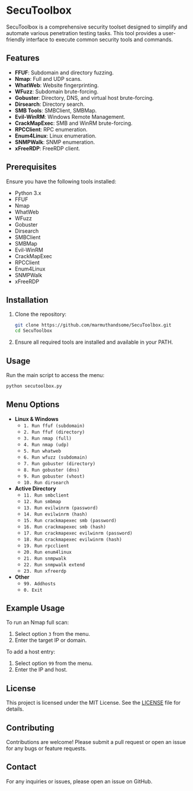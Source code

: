 # SecuToolbox

SecuToolbox is a comprehensive security toolset designed to simplify and automate various penetration testing tasks. This tool provides a user-friendly interface to execute common security tools and commands.

## Features

- **FFUF**: Subdomain and directory fuzzing.
- **Nmap**: Full and UDP scans.
- **WhatWeb**: Website fingerprinting.
- **WFuzz**: Subdomain brute-forcing.
- **Gobuster**: Directory, DNS, and virtual host brute-forcing.
- **Dirsearch**: Directory search.
- **SMB Tools**: SMBClient, SMBMap.
- **Evil-WinRM**: Windows Remote Management.
- **CrackMapExec**: SMB and WinRM brute-forcing.
- **RPCClient**: RPC enumeration.
- **Enum4Linux**: Linux enumeration.
- **SNMPWalk**: SNMP enumeration.
- **xFreeRDP**: FreeRDP client.

## Prerequisites

Ensure you have the following tools installed:
- Python 3.x
- FFUF
- Nmap
- WhatWeb
- WFuzz
- Gobuster
- Dirsearch
- SMBClient
- SMBMap
- Evil-WinRM
- CrackMapExec
- RPCClient
- Enum4Linux
- SNMPWalk
- xFreeRDP

## Installation

1. Clone the repository:
   ```bash
   git clone https://github.com/marmuthandsome/SecuToolbox.git
   cd SecuToolbox

2. Ensure all required tools are installed and available in your PATH.

## Usage

Run the main script to access the menu:
```bash
python secutoolbox.py
```

## Menu Options

- **Linux & Windows**
  - `1. Run ffuf (subdomain)`
  - `2. Run ffuf (directory)`
  - `3. Run nmap (full)`
  - `4. Run nmap (udp)`
  - `5. Run whatweb`
  - `6. Run wfuzz (subdomain)`
  - `7. Run gobuster (directory)`
  - `8. Run gobuster (dns)`
  - `9. Run gobuster (vhost)`
  - `10. Run dirsearch`
- **Active Directory**
  - `11. Run smbclient`
  - `12. Run smbmap`
  - `13. Run evilwinrm (password)`
  - `14. Run evilwinrm (hash)`
  - `15. Run crackmapexec smb (password)`
  - `16. Run crackmapexec smb (hash)`
  - `17. Run crackmapexec evilwinrm (password)`
  - `18. Run crackmapexec evilwinrm (hash)`
  - `19. Run rpcclient`
  - `20. Run enum4linux`
  - `21. Run snmpwalk`
  - `22. Run snmpwalk extend`
  - `23. Run xfreerdp`
- **Other**
  - `99. Addhosts`
  - `0. Exit`

## Example Usage

To run an Nmap full scan:
1. Select option `3` from the menu.
2. Enter the target IP or domain.

To add a host entry:
1. Select option `99` from the menu.
2. Enter the IP and host.

## License

This project is licensed under the MIT License. See the [LICENSE](LICENSE) file for details.

## Contributing

Contributions are welcome! Please submit a pull request or open an issue for any bugs or feature requests.

## Contact

For any inquiries or issues, please open an issue on GitHub.

```
